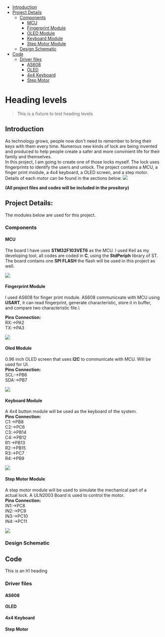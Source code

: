- [Introduction](#introduction)
- [Project Details](#project-details)
  * [Components](#components)
    + [MCU](#mcu)
    + [Fingerprint Module](#fingerprint-module)
    + [OLED Module](#oled-module)
    + [Keyboard Module](#keyboard-module)
    + [Step Motor Module](#step-motor-module)
  * [Design Schematic](#design-schematic)
- [Code](#code)
  * [Driver files](#driver-files)
    + [AS608](#as608)
    + [OLED](#oled)
    + [4x4 Keyboard](#4x4-keyboard)
    + [Step Motor](#step-motor)


# Heading levels

> This is a fixture to test heading levels

<!-- toc -->

## Introduction
As technology grows, people now don't need to remember to bring their keys with them every time.
Numerous new kinds of lock are being invented and produced to help people create a safer and more convinient life for their family and themselves.\
In this project, I am going to create one of those locks myself. The lock uses fingerprints to identify the users and unlock. The project contains a MCU, a finger print module,
a 4x4 keyboard, a OLED screen, and a step motor. Details of each motor can be found in the sections below.
![](image/Project.jpg)

**(All project files and codes will be included in the prository)**

## Project Details:

The modules below are used for this project.

### Components

#### MCU
The board I have uses **STM32F103VET6** as the MCU. I used Keil as my developing tool, all codes are coded in **C**, using the **StdPeriph** library of ST.\
The board contains one **SPI FLASH** the flash will be used in this project as well.

![](https://github.com/jiwu66/Smart_Lock_Project/blob/main/image/ee96a469af56a7de4c5dc01b580b70b.jpg)

#### Fingerprint Module
I used AS608 for finger print module. AS608 communicxate with MCU using **USART**, it can read fingerprint, generate characteristic, store it in buffer, and compare two characteristic file.\

**Pins Connection:**\
RX:->PA2\
TX:->PA3

![](https://github.com/jiwu66/Smart_Lock_Project/blob/main/image/AS608.jpg)

#### Oled Module
0.96 inch OLED screen that uses **I2C** to communicate with MCU. Will be used for UI.\
**Pins Connection:**\
SCL:->PB6\
SDA:->PB7

![](https://github.com/jiwu66/Smart_Lock_Project/blob/main/image/oled.jpg)

#### Keyboard Module
A 4x4 button module will be used as the keyboard of the system.\
**Pins Connection:**\
C1:->PB8\
C2:->PC6\
C3:->PB14\
C4:->PB12\
R1:->PB13\
R2:->PB15\
R3:->PC7\
R4:->PB9

![](https://github.com/jiwu66/Smart_Lock_Project/blob/main/image/keyboard.jpg)

#### Step Motor Module
A step motor module will be used to simulate the mechanical part of a actual lock. A ULN2003 Board is used to control the motor.\
**Pins Connection:**\
IN1:->PC8\
IN2:->PC9\
IN3:->PC10\
IN4:->PC11

![](https://github.com/jiwu66/Smart_Lock_Project/blob/main/image/motor.jpg)
### Design Schematic

## Code

This is an h1 heading

### Driver files

#### AS608

#### OLED

#### 4x4 Keyboard

#### Step Motor

